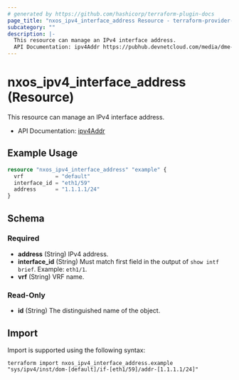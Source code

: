```yaml
---
# generated by https://github.com/hashicorp/terraform-plugin-docs
page_title: "nxos_ipv4_interface_address Resource - terraform-provider-nxos"
subcategory: ""
description: |-
  This resource can manage an IPv4 interface address.
  API Documentation: ipv4Addr https://pubhub.devnetcloud.com/media/dme-docs-10-2-2/docs/System/ipv4:Addr/
---
```


# nxos_ipv4_interface_address (Resource)

This resource can manage an IPv4 interface address.

- API Documentation: [ipv4Addr](https://pubhub.devnetcloud.com/media/dme-docs-10-2-2/docs/System/ipv4:Addr/)

## Example Usage

```terraform
resource "nxos_ipv4_interface_address" "example" {
  vrf          = "default"
  interface_id = "eth1/59"
  address      = "1.1.1.1/24"
}
```

<!-- schema generated by tfplugindocs -->
## Schema

### Required

- **address** (String) IPv4 address.
- **interface_id** (String) Must match first field in the output of `show intf brief`. Example: `eth1/1`.
- **vrf** (String) VRF name.

### Read-Only

- **id** (String) The distinguished name of the object.

## Import

Import is supported using the following syntax:

```shell
terraform import nxos_ipv4_interface_address.example "sys/ipv4/inst/dom-[default]/if-[eth1/59]/addr-[1.1.1.1/24]"
```
